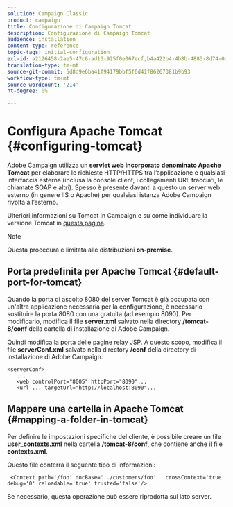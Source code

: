 ```yaml
---
solution: Campaign Classic
product: campaign
title: Configurazione di Campaign Tomcat
description: Configurazione di Campaign Tomcat
audience: installation
content-type: reference
topic-tags: initial-configuration
exl-id: a2126458-2ae5-47c6-ad13-925f0e067ecf,b4a422b4-4b8b-4883-8d74-0dccda4a5ef3
translation-type: tm+mt
source-git-commit: 5d8d9e6ba41f94179bbf5f6d41f86267381b9b93
workflow-type: tm+mt
source-wordcount: '214'
ht-degree: 0%

---
```


# Configura Apache Tomcat {#configuring-tomcat}

Adobe Campaign utilizza un **servlet web incorporato denominato Apache Tomcat** per elaborare le richieste HTTP/HTTPS tra l’applicazione e qualsiasi interfaccia esterna (inclusa la console client, i collegamenti URL tracciati, le chiamate SOAP e altri). Spesso è presente davanti a questo un server web esterno (in genere IIS o Apache) per qualsiasi istanza Adobe Campaign rivolta all’esterno.

Ulteriori informazioni su Tomcat in Campaign e su come individuare la versione Tomcat in [questa pagina](../../production/using/locate-tomcat-version.md).

>[!NOTE]
>
>Questa procedura è limitata alle distribuzioni **on-premise**.


## Porta predefinita per Apache Tomcat {#default-port-for-tomcat}

Quando la porta di ascolto 8080 del server Tomcat è già occupata con un&#39;altra applicazione necessaria per la configurazione, è necessario sostituire la porta 8080 con una gratuita (ad esempio 8090). Per modificarlo, modifica il file **server.xml** salvato nella directory **/tomcat-8/conf** della cartella di installazione di Adobe Campaign.

Quindi modifica la porta delle pagine relay JSP. A questo scopo, modifica il file **serverConf.xml** salvato nella directory **/conf** della directory di installazione di Adobe Campaign.

```
<serverConf>
   ...
   <web controlPort="8005" httpPort="8090"...
   <url ... targetUrl="http://localhost:8090"...
```

## Mappare una cartella in Apache Tomcat {#mapping-a-folder-in-tomcat}

Per definire le impostazioni specifiche del cliente, è possibile creare un file **user_contexts.xml** nella cartella **/tomcat-8/conf**, che contiene anche il file **contexts.xml**.

Questo file conterrà il seguente tipo di informazioni:

```
 <Context path='/foo' docBase='../customers/foo'   crossContext='true' debug='0' reloadable='true' trusted='false'/>
```

Se necessario, questa operazione può essere riprodotta sul lato server.
